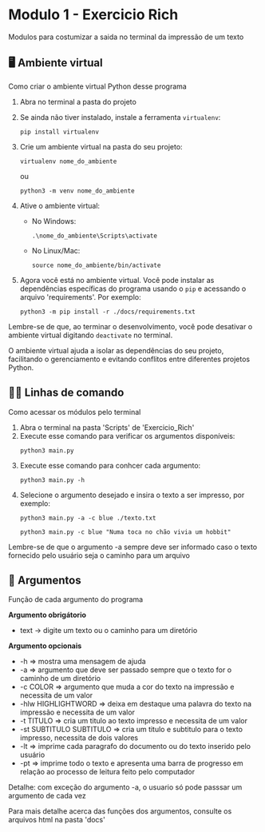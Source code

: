 # Modulo 1 - Exercicio Rich
Modulos para costumizar a saida no terminal da impressão de um texto

## 🖥️​ Ambiente virtual
Como criar o ambiente virtual Python desse programa
1. Abra no terminal a pasta do projeto
   
2. Se ainda não tiver instalado, instale a ferramenta `virtualenv`:
   ```
   pip install virtualenv
   ```

   
3. Crie um ambiente virtual na pasta do seu projeto:
   ```
   virtualenv nome_do_ambiente
   ```
   ou
   ```
   python3 -m venv nome_do_ambiente
   ```

   
4. Ative o ambiente virtual:
   - No Windows:
     ```
     .\nome_do_ambiente\Scripts\activate
     ```
   - No Linux/Mac:
     ```
     source nome_do_ambiente/bin/activate
     ```


5. Agora você está no ambiente virtual. Você pode instalar as dependências específicas do programa usando o `pip` e acessando o arquivo 'requirements'. Por exemplo:
   ```
   python3 -m pip install -r ./docs/requirements.txt
   ```
   
Lembre-se de que, ao terminar o desenvolvimento, você pode desativar o ambiente virtual digitando `deactivate` no terminal.

O ambiente virtual ajuda a isolar as dependências do seu projeto, facilitando o gerenciamento e evitando conflitos entre diferentes projetos Python.

## 👨‍💻​ Linhas de comando
Como acessar os módulos pelo terminal

1. Abra o terminal na pasta 'Scripts' de 'Exercicio_Rich'
2. Execute esse comando para verificar os argumentos disponíveis:
   ```
   python3 main.py
   ```
3. Execute esse comando para conhcer cada argumento:
   ```
   python3 main.py -h
   ```
5. Selecione o argumento desejado e insira o texto a ser impresso, por exemplo:
   ```
   python3 main.py -a -c blue ./texto.txt
   ```
      ```
   python3 main.py -c blue "Numa toca no chão vivia um hobbit"
   ```
Lembre-se de que o argumento -a sempre deve ser informado caso o texto fornecido pelo usuário seja o caminho para um arquivo


## 📃​ Argumentos
Função de cada argumento do programa

**Argumento obrigátorio**
   - text -> digite um texto ou o caminho para um diretório

**Argumento opcionais**
   - -h => mostra uma mensagem de ajuda
   - -a => argumento que deve ser passado sempre que o texto for o caminho de um diretório
   - -c COLOR => argumento que muda a cor do texto na impressão e necessita de um valor
   - -hlw HIGHLIGHTWORD => deixa em destaque uma palavra do texto na impressão e necessita de um valor
   - -t TITULO => cria um titulo ao texto impresso e necessita de um valor
   - -st SUBTITULO SUBTITULO => cria um titulo e subtitulo para o texto impresso, necessita de dois valores
   - -lt => imprime cada paragrafo do documento ou do texto inserido pelo usuário
   - -pt => imprime todo o texto e apresenta uma barra de progresso em relação ao processo de leitura feito pelo computador

Detalhe: com exceção do argumento -a, o usuario só pode passsar um argumento de cada vez


Para mais detalhe acerca das funções dos argumentos, consulte os arquivos html na pasta 'docs'
